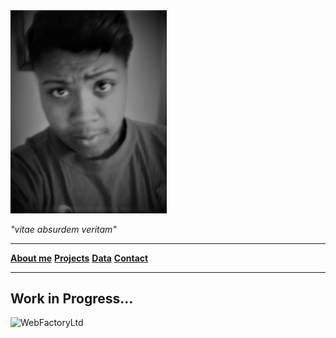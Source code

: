 <img src="https://raw.githubusercontent.com/Gr8eye/Gr8eye.github.io/master/10626627_845469108797566_1699698768033840917_n%20(2).jpg" alt="Meghan" width="250"/>

_"vitae absurdem veritam"_

----
**[About me](about.md)**
**[Projects](portfolio.md)**
**[Data](datasets.md)**
**[Contact](creator.md)**

-----------

## Work in Progress...

<image src = "https://images.unsplash.com/photo-1590479773265-7464e5d48118?ixlib=rb-1.2.1&ixid=eyJhcHBfaWQiOjEyMDd9&auto=format&fit=crop&w=500&q=60" alt = "WebFactoryLtd" width="750"/>


